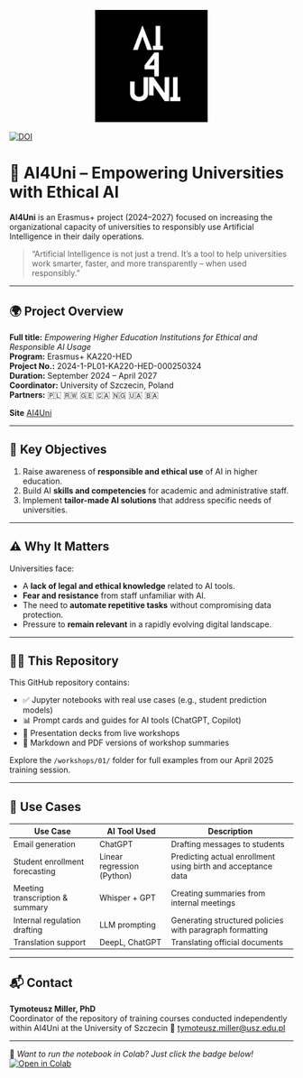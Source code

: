 <p align="center">
  <img src="ai4unilogo.png" alt="AI4Uni Logo" width="200"/>
</p>

[![DOI](https://zenodo.org/badge/DOI/10.5281/zenodo.15180202.svg)](https://doi.org/10.5281/zenodo.15180202)


# 🤖 AI4Uni – Empowering Universities with Ethical AI


**AI4Uni** is an Erasmus+ project (2024–2027) focused on increasing the organizational capacity of universities to responsibly use Artificial Intelligence in their daily operations.

> “Artificial Intelligence is not just a trend. It’s a tool to help universities work smarter, faster, and more transparently – when used responsibly.”

---

## 🌍 Project Overview

**Full title:** *Empowering Higher Education Institutions for Ethical and Responsible AI Usage*  
**Program:** Erasmus+ KA220-HED  
**Project No.:** 2024-1-PL01-KA220-HED-000250324  
**Duration:** September 2024 – April 2027  
**Coordinator:** University of Szczecin, Poland  
**Partners:** 🇵🇱 🇷🇼 🇬🇪 🇨🇦 🇳🇬 🇺🇦 🇧🇦

**Site** [AI4Uni](https://ai4uni.usz.edu.pl/)

---

## 🎯 Key Objectives

1. Raise awareness of **responsible and ethical use** of AI in higher education.
2. Build AI **skills and competencies** for academic and administrative staff.
3. Implement **tailor-made AI solutions** that address specific needs of universities.

---

## ⚠️ Why It Matters

Universities face:
- A **lack of legal and ethical knowledge** related to AI tools.
- **Fear and resistance** from staff unfamiliar with AI.
- The need to **automate repetitive tasks** without compromising data protection.
- Pressure to **remain relevant** in a rapidly evolving digital landscape.

---

## 👨‍🏫 This Repository

This GitHub repository contains:
- ✅ Jupyter notebooks with real use cases (e.g., student prediction models)
- 📊 Prompt cards and guides for AI tools (ChatGPT, Copilot)
- 🧠 Presentation decks from live workshops
- 📎 Markdown and PDF versions of workshop summaries

Explore the `/workshops/01/` folder for full examples from our April 2025 training session.

---

## 🧩 Use Cases

| Use Case                         | AI Tool Used           | Description |
|----------------------------------|------------------------|-------------|
| Email generation                 | ChatGPT                | Drafting messages to students |
| Student enrollment forecasting   | Linear regression (Python) | Predicting actual enrollment using birth and acceptance data |
| Meeting transcription & summary | Whisper + GPT          | Creating summaries from internal meetings |
| Internal regulation drafting     | LLM prompting          | Generating structured policies with paragraph formatting |
| Translation support              | DeepL, ChatGPT         | Translating official documents |

---

## 📬 Contact

**Tymoteusz Miller, PhD**  
Coordinator of the repository of training courses conducted independently within AI4Uni at the University of Szczecin
📧 tymoteusz.miller@usz.edu.pl

---

📌 *Want to run the notebook in Colab? Just click the badge below!*  
[![Open in Colab](https://colab.research.google.com/assets/colab-badge.svg)](https://colab.research.google.com/github/TyMill/AI4Uni/blob/main/workshops/01/student_prediction_model.ipynb)

